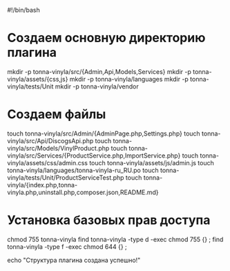 #!/bin/bash

# Создаем основную директорию плагина
mkdir -p tonna-vinyla/src/{Admin,Api,Models,Services}
mkdir -p tonna-vinyla/assets/{css,js}
mkdir -p tonna-vinyla/languages
mkdir -p tonna-vinyla/tests/Unit
mkdir -p tonna-vinyla/vendor

# Создаем файлы
touch tonna-vinyla/src/Admin/{AdminPage.php,Settings.php}
touch tonna-vinyla/src/Api/DiscogsApi.php
touch tonna-vinyla/src/Models/VinylProduct.php
touch tonna-vinyla/src/Services/{ProductService.php,ImportService.php}
touch tonna-vinyla/assets/css/admin.css
touch tonna-vinyla/assets/js/admin.js
touch tonna-vinyla/languages/tonna-vinyla-ru_RU.po
touch tonna-vinyla/tests/Unit/ProductServiceTest.php
touch tonna-vinyla/{index.php,tonna-vinyla.php,uninstall.php,composer.json,README.md}

# Установка базовых прав доступа
chmod 755 tonna-vinyla
find tonna-vinyla -type d -exec chmod 755 {} \;
find tonna-vinyla -type f -exec chmod 644 {} \;

echo "Структура плагина создана успешно!"
